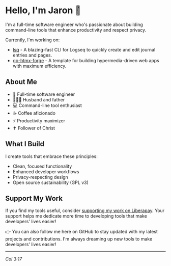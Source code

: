 <!--
**jrswab/jrswab** is a ✨ _special_ ✨ repository because its `README.md` (this file) appears on your GitHub profile.
-->
# Hello, I'm Jaron 👋

I'm a full-time software engineer who's passionate about building command-line tools that enhance productivity and respect privacy.

Currently, I'm working on:
- [lsq](https://github.com/jrswab/lsq) - A blazing-fast CLI for Logseq to quickly create and edit journal entries and pages. 
- [go-htmx-forge](https://github.com/jrswab/go-htmx-forge) - A template for building hypermedia-driven web apps with maximum efficiency.

## About Me

- 💼 Full-time software engineer
- 👨‍👩‍👦 Husband and father
- 💻 Command-line tool enthusiast
- ☕ Coffee aficionado
- ⚡ Productivity maximizer
- ✝️ Follower of Christ

## What I Build

I create tools that embrace these principles:
- Clean, focused functionality
- Enhanced developer workflows
- Privacy-respecting design
- Open source sustainability (GPL v3)

## Support My Work

If you find my tools useful, consider [supporting my work on Liberapay](https://liberapay.com/jrswab). Your support helps me dedicate more time to developing tools that make developers' lives easier!

👉 You can also follow me here on GitHub to stay updated with my latest projects and contributions. I'm always dreaming up new tools to make developers' lives easier!

---

*Col 3:17*
